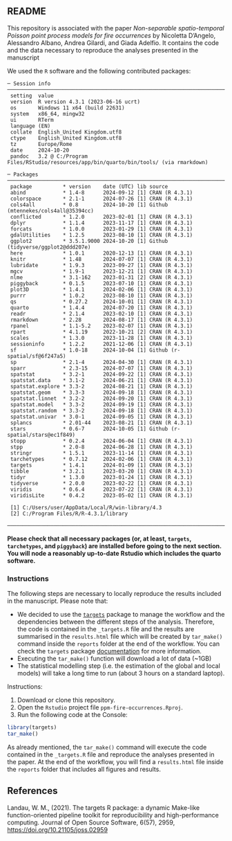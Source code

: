 

## README

This repository is associated with the paper *Non-separable
spatio-temporal Poisson point process models for fire occurrences* by
Nicoletta D’Angelo, Alessandro Albano, Andrea Gilardi, and Giada
Adelfio. It contains the code and the data necessary to reproduce the
analyses presented in the manuscript

We used the `R` software and the following contributed packages:

    ─ Session info ───────────────────────────────────────────────────────────────────────────────────
     setting  value
     version  R version 4.3.1 (2023-06-16 ucrt)
     os       Windows 11 x64 (build 22631)
     system   x86_64, mingw32
     ui       RTerm
     language (EN)
     collate  English_United Kingdom.utf8
     ctype    English_United Kingdom.utf8
     tz       Europe/Rome
     date     2024-10-20
     pandoc   3.2 @ C:/Program Files/RStudio/resources/app/bin/quarto/bin/tools/ (via rmarkdown)

    ─ Packages ───────────────────────────────────────────────────────────────────────────────────────
     package          * version    date (UTC) lib source
     abind            * 1.4-8      2024-09-12 [1] CRAN (R 4.3.1)
     colorspace       * 2.1-1      2024-07-26 [1] CRAN (R 4.3.1)
     cols4all         * 0.8        2024-10-20 [1] Github (mtennekes/cols4all@35394cc)
     conflicted       * 1.2.0      2023-02-01 [1] CRAN (R 4.3.1)
     dplyr            * 1.1.4      2023-11-17 [1] CRAN (R 4.3.1)
     forcats          * 1.0.0      2023-01-29 [1] CRAN (R 4.3.1)
     gdalUtilities    * 1.2.5      2023-08-10 [1] CRAN (R 4.3.1)
     ggplot2          * 3.5.1.9000 2024-10-20 [1] Github (tidyverse/ggplot2@ddd207e)
     here             * 1.0.1      2020-12-13 [1] CRAN (R 4.3.1)
     knitr            * 1.48       2024-07-07 [1] CRAN (R 4.3.1)
     lubridate        * 1.9.3      2023-09-27 [1] CRAN (R 4.3.1)
     mgcv             * 1.9-1      2023-12-21 [1] CRAN (R 4.3.1)
     nlme             * 3.1-162    2023-01-31 [2] CRAN (R 4.3.1)
     piggyback        * 0.1.5      2023-07-10 [1] CRAN (R 4.3.1)
     plot3D           * 1.4.1      2024-02-06 [1] CRAN (R 4.3.1)
     purrr            * 1.0.2      2023-08-10 [1] CRAN (R 4.3.1)
     qs               * 0.27.2     2024-10-01 [1] CRAN (R 4.3.1)
     quarto           * 1.4.4      2024-07-20 [1] CRAN (R 4.3.1)
     readr            * 2.1.4      2023-02-10 [1] CRAN (R 4.3.1)
     rmarkdown        * 2.28       2024-08-17 [1] CRAN (R 4.3.1)
     rpanel           * 1.1-5.2    2023-02-07 [1] CRAN (R 4.3.1)
     rpart            * 4.1.19     2022-10-21 [2] CRAN (R 4.3.1)
     scales           * 1.3.0      2023-11-28 [1] CRAN (R 4.3.1)
     sessioninfo      * 1.2.2      2021-12-06 [1] CRAN (R 4.3.1)
     sf               * 1.0-18     2024-10-04 [1] Github (r-spatial/sf@6f247a5)
     sp               * 2.1-4      2024-04-30 [1] CRAN (R 4.3.1)
     sparr            * 2.3-15     2024-07-07 [1] CRAN (R 4.3.1)
     spatstat         * 3.2-1      2024-09-22 [1] CRAN (R 4.3.1)
     spatstat.data    * 3.1-2      2024-06-21 [1] CRAN (R 4.3.1)
     spatstat.explore * 3.3-2      2024-08-21 [1] CRAN (R 4.3.1)
     spatstat.geom    * 3.3-3      2024-09-18 [1] CRAN (R 4.3.1)
     spatstat.linnet  * 3.2-2      2024-09-20 [1] CRAN (R 4.3.1)
     spatstat.model   * 3.3-2      2024-09-19 [1] CRAN (R 4.3.1)
     spatstat.random  * 3.3-2      2024-09-18 [1] CRAN (R 4.3.1)
     spatstat.univar  * 3.0-1      2024-09-05 [1] CRAN (R 4.3.1)
     splancs          * 2.01-44    2023-08-21 [1] CRAN (R 4.3.1)
     stars            * 0.6-7      2024-10-05 [1] Github (r-spatial/stars@ec1f849)
     stopp            * 0.2.4      2024-06-04 [1] CRAN (R 4.3.1)
     stpp             * 2.0-8      2024-06-28 [1] CRAN (R 4.3.1)
     stringr          * 1.5.1      2023-11-14 [1] CRAN (R 4.3.1)
     tarchetypes      * 0.7.12     2024-02-06 [1] CRAN (R 4.3.1)
     targets          * 1.4.1      2024-01-09 [1] CRAN (R 4.3.1)
     tibble           * 3.2.1      2023-03-20 [1] CRAN (R 4.3.1)
     tidyr            * 1.3.0      2023-01-24 [1] CRAN (R 4.3.1)
     tidyverse        * 2.0.0      2023-02-22 [1] CRAN (R 4.3.1)
     viridis          * 0.6.4      2023-07-22 [1] CRAN (R 4.3.1)
     viridisLite      * 0.4.2      2023-05-02 [1] CRAN (R 4.3.1)

     [1] C:/Users/user/AppData/Local/R/win-library/4.3
     [2] C:/Program Files/R/R-4.3.1/library

    ──────────────────────────────────────────────────────────────────────────────────────────────────

**Please check that all necessary packages (or, at least, `targets`,
`tarchetypes`, and `piggyback`) are installed before going to the next
section. You will node a reasonably up-to-date Rstudio which includes
the quarto software.**

### Instructions

The following steps are necessary to locally reproduce the results
included in the manuscript. Please note that:

- We decided to use the
  [`targets`](https://cran.r-project.org/package=targets) package to
  manage the workflow and the dependencies between the different steps
  of the analysis. Therefore, the code is contained in the `_targets.R`
  file and the results are summarised in the `results.html` file which
  will be created by `tar_make()` command inside the `reports` folder at
  the end of the workflow. You can check the `targets` package
  [documentation](https://books.ropensci.org/targets/) for more
  information.
- Executing the `tar_make()` function will download a lot of data (~1GB)
- The statistical modelling step (i.e. the estimation of the global and
  local models) will take a long time to run (about 3 hours on a
  standard laptop).

Instructions:

1.  Download or clone this repository.
2.  Open the `Rstudio` project file `ppm-fire-occurrences.Rproj`.
3.  Run the following code at the Console:

``` r
library(targets)
tar_make()
```

As already mentioned, the `tar_make()` command will execute the code
contained in the `_targets.R` file and reproduce the analyses presented
in the paper. At the end of the workflow, you will find a `results.html`
file inside the `reports` folder that includes all figures and results.

## References

Landau, W. M., (2021). The targets R package: a dynamic Make-like
function-oriented pipeline toolkit for reproducibility and
high-performance computing. Journal of Open Source Software, 6(57),
2959, <https://doi.org/10.21105/joss.02959>
